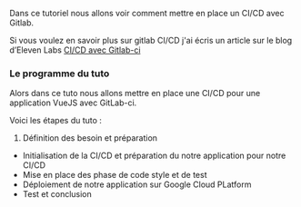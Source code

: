 Dans ce tutoriel nous allons voir comment mettre en place un CI/CD avec Gitlab.

Si vous voulez en savoir plus sur gitlab CI/CD j'ai écris un article sur le blog d’Eleven Labs [CI/CD avec Gitlab-ci](https://blog.eleven-labs.com/fr/ci-cd-avec-gitlab-ci)

### Le programme du tuto

Alors dans ce tuto nous allons mettre en place une CI/CD pour une application VueJS avec GitLab-ci.

Voici les étapes du tuto :
 1. Définition des besoin et préparation
 * Initialisation de la CI/CD et préparation du notre application pour notre CI/CD
 * Mise en place des phase de code style et de test
 * Déploiement de notre application sur Google Cloud PLatform
 * Test et conclusion
